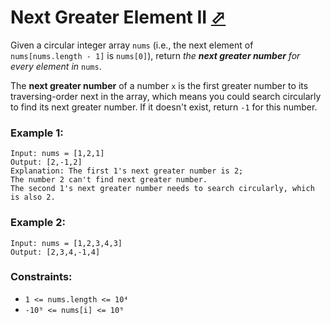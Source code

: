 # Next Greater Element II [⬀](https://leetcode.com/problems/next-greater-element-ii/)

Given a circular integer array `nums` (i.e., the next element of `nums[nums.length - 1]` is `nums[0]`), return *the **next greater number** for every element in* `nums`.

The **next greater number** of a number `x` is the first greater number to its traversing-order next in the array, which means you could search circularly to find its next greater number. If it doesn't exist, return `-1` for this number.


### Example 1:
```
Input: nums = [1,2,1]
Output: [2,-1,2]
Explanation: The first 1's next greater number is 2; 
The number 2 can't find next greater number. 
The second 1's next greater number needs to search circularly, which is also 2.
```

### Example 2:
```
Input: nums = [1,2,3,4,3]
Output: [2,3,4,-1,4]
```

### Constraints:

- `1 <= nums.length <= 10⁴`
- `-10⁹ <= nums[i] <= 10⁹`

